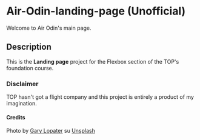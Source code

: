# Air-Odin-landing-page (Unofficial)

Welcome to Air Odin's main page.

## Description

This is the **Landing page** project for the Flexbox section of the TOP's foundation course.

### Disclaimer

TOP hasn't got a flight company and this project is entirely a product of my imagination.

#### Credits

Photo by <a href="https://unsplash.com/it/@glopater?utm_content=creditCopyText&utm_medium=referral&utm_source=unsplash">Gary Lopater</a> su <a href="https://unsplash.com/it/foto/aeroplano-blu-e-rosso-sul-cielo-dOOGrK3zcUc?utm_content=creditCopyText&utm_medium=referral&utm_source=unsplash">Unsplash</a>
      


